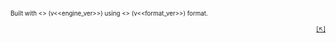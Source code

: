 <span name="footer" id="asm_footer">

</br>

##
 
<small><small>
Built with <<engine>> (v<<engine_ver>>) using <<format>> (v<<format_ver>>) format.

<div style="text-align: right"><a href="#asm_info">[&nwarr;]</a></div>
</small></small>

</span>
